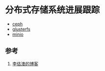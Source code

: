 <!-- toc -->
# 分布式存储系统进展跟踪

* [ceph](https://ceph.io/community/blog/)
* [glusterfs](https://www.gluster.org/)
* [minio](https://min.io/)

## 参考

1. [李佶澳的博客][1]

[1]: https://www.lijiaocn.com "李佶澳的博客"
